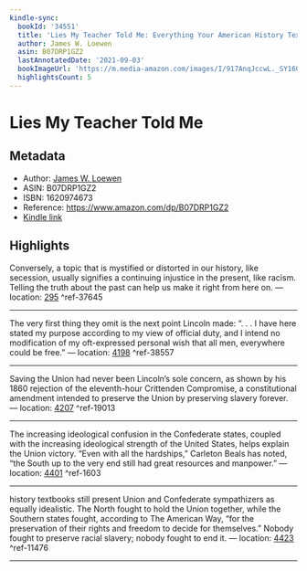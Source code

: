 ```yaml
---
kindle-sync:
  bookId: '34551'
  title: 'Lies My Teacher Told Me: Everything Your American History Textbook Got Wrong'
  author: James W. Loewen
  asin: B07DRP1GZ2
  lastAnnotatedDate: '2021-09-03'
  bookImageUrl: 'https://m.media-amazon.com/images/I/917AnqJccwL._SY160.jpg'
  highlightsCount: 5
---
```

# Lies My Teacher Told Me
## Metadata
* Author: [James W. Loewen](https://www.amazon.com/James-W-Loewen/e/B000APVWNE/ref=dp_byline_cont_ebooks_1)
* ASIN: B07DRP1GZ2
* ISBN: 1620974673
* Reference: https://www.amazon.com/dp/B07DRP1GZ2
* [Kindle link](kindle://book?action=open&asin=B07DRP1GZ2)

## Highlights
Conversely, a topic that is mystified or distorted in our history, like secession, usually signifies a continuing injustice in the present, like racism. Telling the truth about the past can help us make it right from here on. — location: [295](kindle://book?action=open&asin=B07DRP1GZ2&location=295) ^ref-37645

---
The very first thing they omit is the next point Lincoln made: “. . . I have here stated my purpose according to my view of official duty, and I intend no modification of my oft-expressed personal wish that all men, everywhere could be free.” — location: [4198](kindle://book?action=open&asin=B07DRP1GZ2&location=4198) ^ref-38557

---
Saving the Union had never been Lincoln’s sole concern, as shown by his 1860 rejection of the eleventh-hour Crittenden Compromise, a constitutional amendment intended to preserve the Union by preserving slavery forever. — location: [4207](kindle://book?action=open&asin=B07DRP1GZ2&location=4207) ^ref-19013

---
The increasing ideological confusion in the Confederate states, coupled with the increasing ideological strength of the United States, helps explain the Union victory. “Even with all the hardships,” Carleton Beals has noted, “the South up to the very end still had great resources and manpower.” — location: [4401](kindle://book?action=open&asin=B07DRP1GZ2&location=4401) ^ref-1603

---
history textbooks still present Union and Confederate sympathizers as equally idealistic. The North fought to hold the Union together, while the Southern states fought, according to The American Way, “for the preservation of their rights and freedom to decide for themselves.” Nobody fought to preserve racial slavery; nobody fought to end it. — location: [4423](kindle://book?action=open&asin=B07DRP1GZ2&location=4423) ^ref-11476

---
